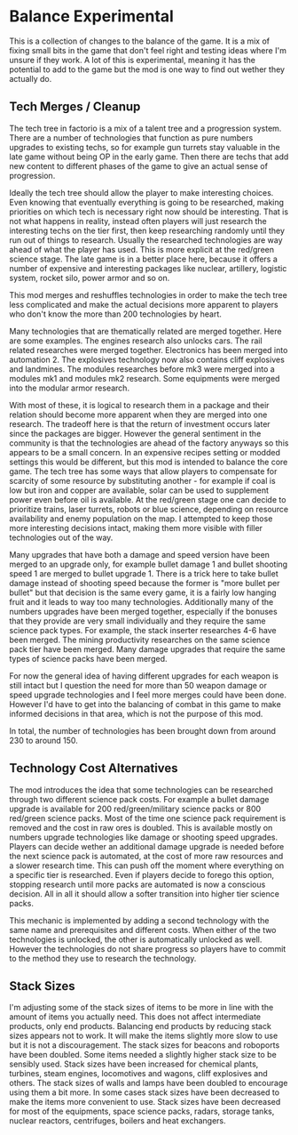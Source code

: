 Balance Experimental
===================

This is a collection of changes to the balance of the game. It is a mix of fixing small bits in the game that don't feel right and testing ideas where I'm unsure if they work. A lot of this is experimental, meaning it has the potential to add to the game but the mod is one way to find out wether they actually do. 



Tech Merges / Cleanup
----------------------

The tech tree in factorio is a mix of a talent tree and a progression system. There are a number of technologies that function as pure numbers upgrades to existing techs, so for example gun turrets stay valuable in the late game without being OP in the early game. Then there are techs that add new content to different phases of the game to give an actual sense of progression.

Ideally the tech tree should allow the player to make interesting choices. Even knowing that eventually everything is going to be researched, making priorities on which tech is necessary right now should be interesting. That is not what happens in reality, instead often players will just research the interesting techs on the tier first, then keep researching randomly until they run out of things to research. Usually the researched technologies are way ahead of what the player has used. This is more explicit at the red/green science stage. The late game is in a better place here, because it offers a number of expensive and interesting packages like nuclear, artillery, logistic system, rocket silo, power armor and so on.

This mod merges and reshuffles technologies in order to make the tech tree less complicated and make the actual decisions more apparent to players who don't know the more than 200 technologies by heart.

Many technologies that are thematically related are merged together. Here are some examples. The engines research also unlocks cars. The rail related researches were merged together. Electronics has been merged into automation 2. The explosives technology now also contains cliff explosives and landmines. The modules researches before mk3 were merged into a modules mk1 and modules mk2 research. Some equipments were merged into the modular armor research. 

With most of these, it is logical to research them in a package and their relation should become more apparent when they are merged into one research. The tradeoff here is that the return of investment occurs later since the packages are bigger. However the general sentiment in the community is that the technologies are ahead of the factory anyways so this appears to be a small concern. In an expensive recipes setting or modded settings this would be different, but this mod is intended to balance the core game. The tech tree has some ways that allow players to compensate for scarcity of some resource by substituting another - for example if coal is low but iron and copper are available, solar can be used to supplement power even before oil is available. At the red/green stage one can decide to prioritize trains, laser turrets, robots or blue science, depending on resource availability and enemy population on the map. I attempted to keep those more interesting decisions intact, making them more visible with filler technologies out of the way.

Many upgrades that have both a damage and speed version have been merged to an upgrade only, for example bullet damage 1 and bullet shooting speed 1 are merged to bullet upgrade 1. There is a trick here to take bullet damage instead of shooting speed because the former is "more bullet per bullet" but that decision is the same every game, it is a fairly low hanging fruit and it leads to way too many technologies. Additionally many of the numbers upgrades have been merged together, especially if the bonuses that they provide are very small individually and they require the same science pack types. For example, the stack inserter researches 4-6 have been merged. The mining productivity researches on the same science pack tier have been merged. Many damage upgrades that require the same types of science packs have been merged. 

For now the general idea of having different upgrades for each weapon is still intact but I question the need for more than 50 weapon damage or speed upgrade technologies and I feel more merges could have been done. However I'd have to get into the balancing of combat in this game to make informed decisions in that area, which is not the purpose of this mod.

In total, the number of technologies has been brought down from around 230 to around 150.


Technology Cost Alternatives
----------------------------
The mod introduces the idea that some technologies can be researched through two different science pack costs. For example a bullet damage upgrade is available for 200 red/green/military science packs or 800 red/green science packs. Most of the time one science pack requirement is removed and the cost in raw ores is doubled. This is available mostly on numbers upgrade technologies like damage or shooting speed upgrades. Players can decide wether an additional damage upgrade is needed before the next science pack is automated, at the cost of more raw resources and a slower research time. This can push off the moment where everything on a specific tier is researched. Even if players decide to forego this option, stopping research until more packs are automated is now a conscious decision. All in all it should allow a softer transition into higher tier science packs.

This mechanic is implemented by adding a second technology with the same name and prerequisites and different costs. When either of the two technologies is unlocked, the other is automatically unlocked as well. However the technologies do not share progress so players have to commit to the method they use to research the technology.


Stack Sizes
------------

I'm adjusting some of the stack sizes of items to be more in line with the amount of items you actually need. This does not affect intermediate products, only end products. Balancing end products by reducing stack sizes appears not to work. It will make the items slightly more slow to use but it is not a discouragement. The stack sizes for beacons and roboports have been doubled. Some items needed a slightly higher stack size to be sensibly used. Stack sizes have been increased for chemical plants, turbines, steam engines, locomotives and wagons, cliff explosives and others. The stack sizes of walls and lamps have been doubled to encourage using them a bit more. In some cases stack sizes have been decreased to make the items more convenient to use. Stack sizes have been decreased for most of the equipments, space science packs, radars, storage tanks, nuclear reactors, centrifuges, boilers and heat exchangers. 

